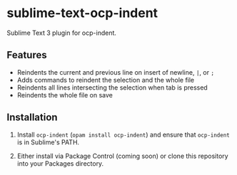 # sublime-text-ocp-indent

Sublime Text 3 plugin for ocp-indent.

## Features

- Reindents the current and previous line on insert of newline, `|`, or `;`
- Adds commands to reindent the selection and the whole file
- Reindents all lines intersecting the selection when tab is pressed
- Reindents the whole file on save

## Installation

1. Install `ocp-indent` (`opam install ocp-indent`) and ensure that `ocp-indent` is in Sublime's PATH.

2. Either install via Package Control (coming soon) or clone this repository into your Packages directory.